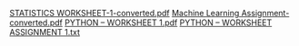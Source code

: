 [STATISTICS WORKSHEET-1-converted.pdf](https://github.com/Surjitkadian/Internship/files/8314443/STATISTICS.WORKSHEET-1-converted.pdf)
[Machine Learning Assignment-converted.pdf](https://github.com/Surjitkadian/Internship/files/8314444/Machine.Learning.Assignment-converted.pdf)
[PYTHON – WORKSHEET 1.pdf](https://github.com/Surjitkadian/Internship/files/8314445/PYTHON.WORKSHEET.1.pdf)
[PYTHON – WORKSHEET ASSIGNMENT 1.txt](https://github.com/Surjitkadian/Internship/files/8314446/PYTHON.WORKSHEET.ASSIGNMENT.1.txt)

